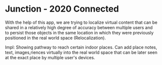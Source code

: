 # Junction - 2020 Connected

With the help of this app, we are trying to localize virtual content that can be shared in a relatively high degree of accuracy between multiple users and to persist those objects in the same location in which they were previously positioned in the real world space (Relocalization).
 
Impl: Showing pathway to reach certain indoor places. Can add place notes, text, images,riences virtually into the real world space that can be later seen at the exact place by multiple user's devices.